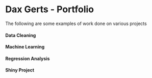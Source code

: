 # Dax Gerts - Portfolio 

The following are some examples of work done on various projects

#### Data Cleaning

#### Machine Learning

#### Regression Analysis

#### Shiny Project
